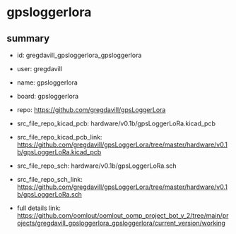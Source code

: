 # gpsloggerlora
 
## summary 
* id: gregdavill_gpsloggerlora_gpsloggerlora
* user: gregdavill
* name: gpsloggerlora
* board: gpsloggerlora
* repo: https://github.com/gregdavill/gpsLoggerLora
* src_file_repo_kicad_pcb: hardware/v0.1b/gpsLoggerLoRa.kicad_pcb
* src_file_repo_kicad_pcb_link: https://github.com/gregdavill/gpsLoggerLora/tree/master/hardware/v0.1b/gpsLoggerLoRa.kicad_pcb


* src_file_repo_sch: hardware/v0.1b/gpsLoggerLoRa.sch
* src_file_repo_sch_link: https://github.com/gregdavill/gpsLoggerLora/tree/master/hardware/v0.1b/gpsLoggerLoRa.sch
* full details link: https://github.com/oomlout/oomlout_oomp_project_bot_v_2/tree/main/projects/gregdavill_gpsloggerlora_gpsloggerlora/current_version/working  







